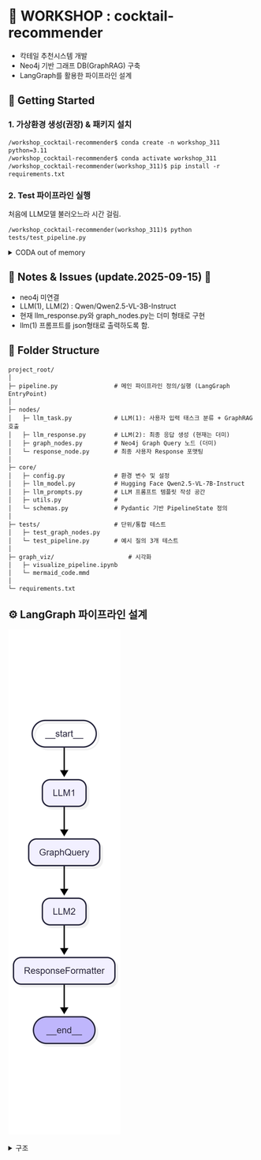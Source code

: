 # 🍹 WORKSHOP : cocktail-recommender
- 칵테일 추천시스템 개발
- Neo4j 기반 그래프 DB(GraphRAG) 구축
- LangGraph를 활용한 파이프라인 설계

## 🚀 Getting Started
### 1. 가상환경 생성(권장) & 패키지 설치
```
/workshop_cocktail-recommender$ conda create -n workshop_311 python=3.11
/workshop_cocktail-recommender$ conda activate workshop_311
/workshop_cocktail-recommender(workshop_311)$ pip install -r requirements.txt
```
### 2. Test 파이프라인 실행
처음에 LLM모델 불러오느라 시간 걸림.
```
/workshop_cocktail-recommender(workshop_311)$ python tests/test_pipeline.py
```

<details> <summary> CODA out of memory </summary>
불필요한 파일, 오래된 캐시, 다운로드 파일 등을 삭제

```
# Hugging Face 캐시 정리
rm -rf ~/.cache/huggingface/hub
rm -rf ~/.cache/huggingface/transformers
```

실행중인 것 kill
```
# GPU모니터링
watch -n 1 nvidia-smi
```
</details>


## 📌 Notes & Issues (update.2025-09-15) 🧷
- neo4j 미연결
- LLM(1), LLM(2) : Qwen/Qwen2.5-VL-3B-Instruct
- 현재 llm_response.py와 graph_nodes.py는 더미 형태로 구현 
- llm(1) 프롬프트를 json형태로 출력하도록 함.

## 📁 Folder Structure
```
project_root/
│
├─ pipeline.py                # 메인 파이프라인 정의/실행 (LangGraph EntryPoint)
│
├─ nodes/                     
│   ├─ llm_task.py            # LLM(1): 사용자 입력 태스크 분류 + GraphRAG 호출
│   ├─ llm_response.py        # LLM(2): 최종 응답 생성 (현재는 더미)
│   ├─ graph_nodes.py         # Neo4j Graph Query 노드 (더미)
│   └─ response_node.py       # 최종 사용자 Response 포맷팅
│
├─ core/                      
│   ├─ config.py              # 환경 변수 및 설정
│   ├─ llm_model.py           # Hugging Face Qwen2.5-VL-7B-Instruct 
│   ├─ llm_prompts.py         # LLM 프롬프트 템플릿 작성 공간
│   ├─ utils.py               # 
│   └─ schemas.py             # Pydantic 기반 PipelineState 정의
│
├─ tests/                     # 단위/통합 테스트
│   ├─ test_graph_nodes.py
│   └─ test_pipeline.py       # 예시 질의 3개 테스트
│
├─ graph_viz/                     # 시각화
│   ├─ visualize_pipeline.ipynb
│   └─ mermaid_code.mmd       
│
└─ requirements.txt
```

## ⚙️ LangGraph 파이프라인 설계
![파이프라인 구조](graph_viz/mermaid_code_white.png)
<details> <summary> 구조 </summary>
flow

```
[User Input] 
      │
      ▼
 [LLM(1) Node] ──> 속성 추출 & Graph Query
      │
      ▼
 [Graph Query Node] ──> Neo4j에서 후보 칵테일 조회
      │
      ▼
 [LLM(2) Node] ──> 최종 추천 텍스트 생성
      │
      ▼
 [Response Node] ──> 사용자 출력
```
</details>

